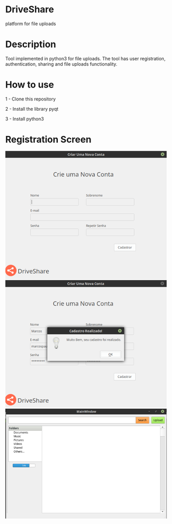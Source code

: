 # DriveShare
platform for file uploads

# Description
Tool implemented in python3 for file uploads. The tool has user registration, authentication, sharing and file uploads functionality.
# How to use
1 - Clone this repository

2 - Install the library pyqt

3 - Install python3

# Registration Screen

<img src="screenshots/Registre.png" width="700px">
<img src="screenshots/Success.png" width="700px">
<img src="screenshots/home.png" width="700px">

